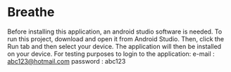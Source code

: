 # Breathe 
Before installing this application, an android studio software is needed.
To run this project, download and open it from Android Studio. Then, click the Run tab and then select your device.
The application will then be installed on your device.
For testing purposes to login to the application:
  e-mail : abc123@hotmail.com
  password : abc123

